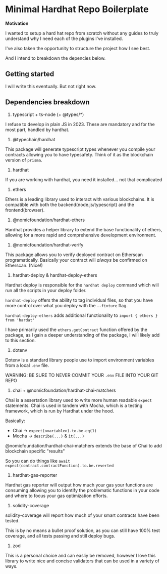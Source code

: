 # Minimal Hardhat Repo Boilerplate

**Motivation**

I wanted to setup a hard hat repo from scratch without any guides to truly understand why I need each of the plugins I've installed.

I've also taken the opportunity to structure the project how I see best.

And I intend to breakdown the depencies below.

## Getting started

I will write this eventually. But not right now.

## Dependencies breakdown

1. typescript + ts-node (+ @types/\*)

I refuse to develop in plain JS in 2023. These are mandatory and for the most part, handled by hardhat.

1. @typechain/hardhat

This package will generate typescript types whenever you compile your contracts allowing you to have typesafety. Think of it as the blockchain version of `prisma`.

1. hardhat

If you are working with hardhat, you need it installed... not that complicated

1. ethers

Ethers is a leading library used to interact with various blockchains. It is compatible with both the backend(node.js/typescript) and the frontend(browser).

1. @nomicfoundation/hardhat-ethers

Hardhat provides a helper library to extend the base functionality of ethers, allowing for a more rapid and comprehensive development environment.

1. @nomicfoundation/hardhat-verify

This package allows you to verify deployed contract on Etherscan programatically. Basically your contract will _always_ be confirmed on Etherscan. (Nice!)

1. hardhat-deploy & hardhat-deploy-ethers

Hardhat deploy is responsible for the `hardhat deploy` command which will run all the scripts in your deploy folder.

`hardhat-deploy` offers the ability to tag individual files, so that you have more control over what you deploy with the `--fixture` flag.

`hardhat-deploy-ethers` adds additional functionality to `import { ethers } from 'hardat'`

I have primarily used the `ethers.getContract` function offered by the package, as I gain a deeper understanding of the package, I will likely add to this section.

1. dotenv

Dotenv is a standard library people use to import environment variables from a local `.env` file.

WARNING: BE SURE TO NEVER COMMIT YOUR `.env` FILE INTO YOUR GIT REPO

1. chai + @nomicfoundation/hardhat-chai-matchers

Chai is a assertation library used to write more human readable `expect` statements. Chai is used in tandem with Mocha, which is a testing framework, which is run by Hardhat under the hood.

Basically:

- Chai -> `expect(<variable>).to.be.eq(1)`
- Mocha -> `describe(...)` & `it(...)`

@nomicfoundation/hardhat-chai-matchers extends the base of Chai to add blockchain specific "results"

So you can do things like `await expect(contract.contractFunction).to.be.reverted`

1. hardhat-gas-reporter

Hardhat gas reporter will output how much your gas your functions are consuming allowing you to identify the problematic functions in your code and where to focus your gas optimization efforts.

1. solidity-coverage

solidity-coverage will report how much of your smart contracts have been tested.

This is by no means a bullet proof solution, as you can still have 100% test coverage, and all tests passing and still deploy bugs.

1. zod

This is a personal choice and can easliy be removed, however I love this library to write nice and concise validators that can be used in a variety of ways.
